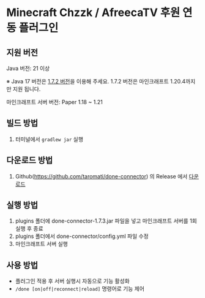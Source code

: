 # Minecraft Chzzk / AfreecaTV 후원 연동 플러그인

## **지원 버전**
Java 버전: 21 이상

※ Java 17 버전은 [1.7.2 버전](https://github.com/taromati/done-connector/releases/download/1.7.2/done-connector-1.7.2.jar)을 이용해 주세요. 1.7.2 버전은 마인크래프트 1.20.4까지만 지원 됩니다.

마인크래프트 서버 버전: Paper 1.18 ~ 1.21

## **빌드 방법**

1. 터미널에서 `gradlew jar` 실행

## **다운로드 방법**
1. Github(https://github.com/taromati/done-connector) 의 Release 에서 [다운로드](https://github.com/taromati/done-connector/releases/download/1.7.3/done-connector-1.7.3.jar)

## **실행 방법**

1. plugins 폴더에 done-connector-1.7.3.jar 파일을 넣고 마인크래프트 서버를 1회 실행 후 종료
2. plugins 폴더에서 done-connector/config.yml 파일 수정
3. 마인크래프트 서버 실행


## **사용 방법**

* 플러그인 적용 후 서버 실행시 자동으로 기능 활성화
* `/done [on|off|reconnect|reload]` 명령어로 기능 제어

